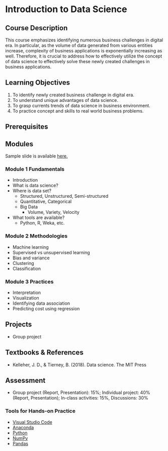 # Introduction to Data Science

## Course Description

This course emphasizes identifying numerous business challenges in digital era. In particular, as the volume of data generated from various entities increase, complexity of business applications is exponentially increasing as well. Therefore, it is crucial to address how to effectively utilize the concept of data science to effectively solve these newly created challenges in business applications.

## Learning Objectives

1.	To identify newly created business challenge in digital era.
2.	To understand unique advantages of data science.
3.	To grasp currents trends of data science in business environment.
4.  To practice concept and skills to real world business problems.

## Prerequisites

## Modules

Sample slide is available [here.](https://docs.google.com/presentation/d/1HIu-RP-WA5_UfLtg7G-cbVG7jDUwByQw-qaZOpqJv_0/edit?usp=sharing)

### Module 1 Fundamentals
- Introduction
- What is data science?
- Where is data set?
  - Structured, Unstructured, Semi-structured
  - Quantitative, Categorical
  - Big Data
    - Volume, Variety, Velocity
- What tools are available?
  - Python, R, Weka, etc.

### Module 2 Methodologies
- Machine learning
- Supervised vs unsupervised learning
- Bias and variance
- Clustering
- Classification

### Module 3 Practices
- Interpretation
- Visualization
- Identifying data association
- Predicting cost using regression

## Projects

- Group project

## Textbooks & References

- Kelleher, J. D., & Tierney, B. (2018). Data science. The MIT Press

## Assessment

- Group project (Report, Presentation): 15%; Individual project: 40% (Report, Presentation); In-class activities: 15%, Discussions: 30%

### Tools for Hands-on Practice

- [Visual Studio Code](https://code.visualstudio.com/)
- [Anaconda](https://www.anaconda.com/)
- [Python](https://www.python.org/)
- [NumPy](https://numpy.org/)
- [Pandas](https://pandas.pydata.org/)